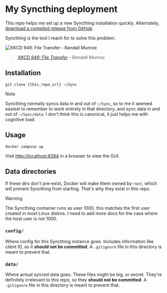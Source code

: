 # My Syncthing deployment

This repo helps me set up a new Syncthing installation quickly. Alternately,
[download a compiled release from GitHub](https://github.com/syncthing/syncthing/releases).

Syncthing is the tool I reach for to solve this problem:

![XKCD 949: File Transfer - Randall Munroe](https://imgs.xkcd.com/comics/file_transfer.png)

> _[XKCD 949: File Transfer](https://xkcd.com/949) - Randall Munroe_


## Installation

```
git clone {this_repo_url} ~/Sync
```

> [!NOTE]
> 
> Syncthing normally syncs data in and out of `~/Sync`, so to me it seemed easiest to
> remember to work entirely in that directory, and sync data in and out of
> `~/Sync/data`. I don't think this is canonical, it just helps me with cognitive load.


## Usage

```
docker compose up
```

Visit <http://localhost:8384> in a browser to view the GUI.


## Data directories

If these dirs don't pre-exist, Docker will make them owned by `root`, which will prevent
Syncthing from starting. That's why they exist in this repo.

> [!WARNING]
>
> The Syncthing container runs as user 1000, this matches the first user created in most
> Linux distros. I need to add more docs for the case where the host user is not 1000.


### `config/`

Where config for this Syncthing instance goes. Includes information like client ID, so
it **should not be committed**. A `.gitignore` file in this directory is meant to
prevent that.


### `data/`

Where actual synced data goes. These files might be big, or secret. They're definitely
irrelevant to this repo, so they **should not be committed**. A `.gitignore` file in
this directory is meant to prevent that.
